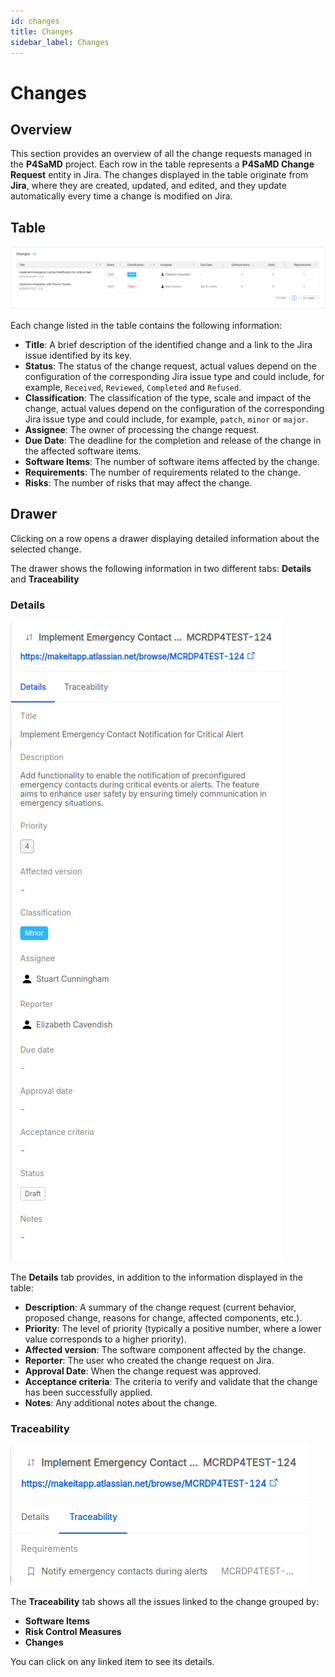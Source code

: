 ```yaml
---
id: changes
title: Changes
sidebar_label: Changes
---
```


# Changes

## Overview

This section provides an overview of all the change requests managed in the **P4SaMD** project. Each row in the table represents a **P4SaMD Change Request** entity in Jira.
The changes displayed in the table originate from **Jira**, where they are created, updated, and edited, and they update automatically every time a change is modified on Jira.

## Table

![Changes table](img/changes-table.png)

Each change listed in the table contains the following information:

- **Title**: A brief description of the identified change and a link to the Jira issue identified by its key.
- **Status**: The status of the change request, actual values depend on the configuration of the corresponding Jira issue type and could include, for example, `Received`, `Reviewed`, `Completed` and `Refused`.
- **Classification**: The classification of the type, scale and impact of the change, actual values depend on the configuration of the corresponding Jira issue type and could include, for example, `patch`, `minor` or `major`.
- **Assignee**: The owner of processing the change request.
- **Due Date**: The deadline for the completion and release of the change in the affected software items.
- **Software Items**: The number of software items affected by the change.
- **Requirements**: The number of requirements related to the change.
- **Risks**: The number of risks that may affect the change.

## Drawer

Clicking on a row opens a drawer displaying detailed information about the selected change.

The drawer shows the following information in two different tabs: **Details** and **Traceability**

### Details

![Details tab of the drawer](img/changes-drawer-details.png)

The **Details** tab provides, in addition to the information displayed in the table:

- **Description**: A summary of the change request (current behavior, proposed change, reasons for change, affected components, etc.).
- **Priority**: The level of priority (typically a positive number, where a lower value corresponds to a higher priority).
- **Affected version**: The software component affected by the change.
- **Reporter**: The user who created the change request on Jira.
- **Approval Date**: When the change request was approved.
- **Acceptance criteria**: The criteria to verify and validate that the change has been successfully applied.
- **Notes**: Any additional notes about the change.

### Traceability

![Traceability tab of the drawer](img/changes-drawer-traceability.png)

The **Traceability** tab shows all the issues linked to the change grouped by:
- **Software Items**
- **Risk Control Measures**
- **Changes**

You can click on any linked item to see its details.